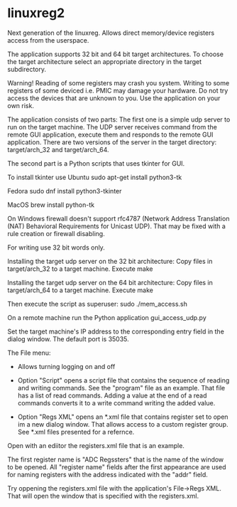 # linuxreg2
Next generation of the linuxreg. Allows direct memory/device registers access from the userspace.

The application supports 32 bit and 64 bit target architectures.
To choose the target architecture select an appropriate directory in the target subdirectory.

Warning! Reading of some registers may crash you system.
Writing to some registers of some deviced i.e. PMIC may damage your hardware.
Do not try access the devices that are unknown to you. 
Use the application on your own risk.

The application consists of two parts:
The first one is a simple udp server to run on the target machine. The UDP server receives command from 
the remote GUI application, execute them and responds to the remote GUI application.
There are two versions of the server in the target directory: target/arch_32 and target/arch_64.

The second part is a Python scripts that uses tkinter for GUI.

To install tkinter use
Ubuntu
sudo apt-get install python3-tk 

Fedora
sudo dnf install python3-tkinter

MacOS
brew install python-tk

On Windows firewall doesn't support rfc4787 (Network Address Translation (NAT) Behavioral Requirements
for Unicast UDP). That may be fixed with a rule creation or firewall disabling.


For writing use 32 bit words only.


Installing the target udp server on the 32 bit architecture:
Copy files in target/arch_32 to a target machine.
Execute  make

Installing the target udp server on the 64 bit architecture:
Copy files in target/arch_64 to a target machine.
Execute  make


Then execute the script as superuser:
sudo ./mem_access.sh


On a remote machine run the Python application gui_access_udp.py

Set the target machine's IP address to the corresponding entry field in the dialog window.
The default port is 35035.

The File menu:
* Allows turning logging on and off

* Option "Script" opens a script file that contains the sequence of reading and writing commands.
  See the "program" file as an example. That file has a list of read commands. 
  Adding a value at the end of a read commands converts it to a write command writing the added value.

* Option "Regs XML" opens an *.xml file that contains register set to open im a new dialog window.
  That allows access to a custom register group.
  See *.xml files presented for a refernce.


Open with an ediitor the registers.xml file that is an example.

The first register name is "ADC Regssters" that is the name of the window to be opened.
All "register name" fields after the first appearance are used for naming registers 
with the address indicated with the "addr" field.

Try oppening the registers.xml file with the application's File->Regs XML.
That will open the window that is specified with the registers.xml.

